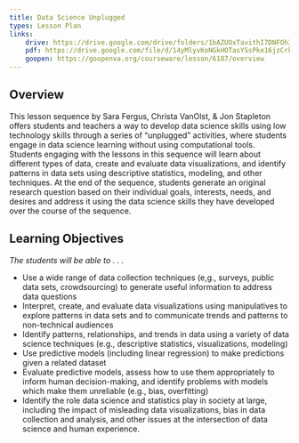 ```yaml
---
title: Data Science Unplugged
types: Lesson Plan
links:
    drive: https://drive.google.com/drive/folders/1bAZUOxTavithI7DNFOh3htUGaIDWJ5kv
    pdf: https://drive.google.com/file/d/14yMlyvKoNGkHOTasYSsPke16jzCrkf2T/view?usp=drive_link
    goopen: https://goopenva.org/courseware/lesson/6187/overview
---
```


## Overview

This lesson sequence by Sara Fergus, Christa VanOlst, & Jon Stapleton offers students and teachers a way to develop data science skills using low technology skills through a series of “unplugged” activities, where students engage in data science learning without using computational tools. Students engaging with the lessons in this sequence will learn about different types of data, create and evaluate data visualizations, and identify patterns in data sets using descriptive statistics, modeling, and other techniques. At the end of the sequence, students generate an original research question based on their individual goals, interests, needs, and desires and address it using the data science skills they have developed over the course of the sequence.

## Learning Objectives

*The students will be able to . . .*

* Use a wide range of data collection techniques (e,g., surveys, public data sets, crowdsourcing) to generate useful information to address data questions
* Interpret, create, and evaluate data visualizations using manipulatives to explore patterns in data sets and to communicate trends and patterns to non-technical audiences
* Identify patterns, relationships, and trends in data using a variety of data science techniques (e.g., descriptive statistics, visualizations, modeling)
* Use predictive models (including linear regression) to make predictions given a related dataset
* Evaluate predictive models, assess how to use them appropriately to inform human decision-making, and identify problems with models which make them unreliable (e.g., bias, overfitting)
* Identify the role data science and statistics play in society at large, including the impact of misleading data visualizations, bias in data collection and analysis, and other issues at the intersection of data science and human experience.